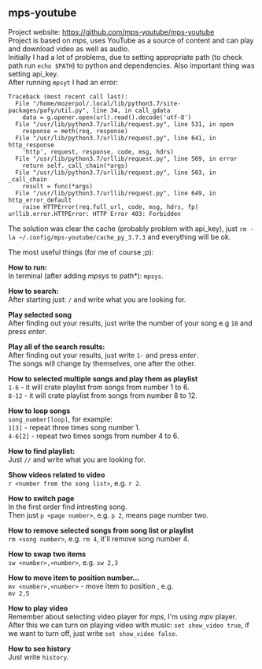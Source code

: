 ## mps-youtube
Project website: https://github.com/mps-youtube/mps-youtube <br/>
Project is based on *mps*, uses YouTube as a source of content and can play and download video as well as audio. <br/>
Initially I had a lot of problems, due to setting appropriate path (to check path run `echo $PATH`) to python and dependencies. Also important thing
was setting api_key. <br/>
After running `mpsyt` I had an error:
```
Traceback (most recent call last):
  File "/home/mozerpol/.local/lib/python3.7/site-packages/pafy/util.py", line 34, in call_gdata
    data = g.opener.open(url).read().decode('utf-8')
  File "/usr/lib/python3.7/urllib/request.py", line 531, in open
    response = meth(req, response)
  File "/usr/lib/python3.7/urllib/request.py", line 641, in http_response
    'http', request, response, code, msg, hdrs)
  File "/usr/lib/python3.7/urllib/request.py", line 569, in error
    return self._call_chain(*args)
  File "/usr/lib/python3.7/urllib/request.py", line 503, in _call_chain
    result = func(*args)
  File "/usr/lib/python3.7/urllib/request.py", line 649, in http_error_default
    raise HTTPError(req.full_url, code, msg, hdrs, fp)
urllib.error.HTTPError: HTTP Error 403: Forbidden
```

The solution was clear the cache (probably problem with api_key), just `rm -la ~/.config/mps-youtube/cache_py_3.7.3` and everything will be ok.

The most useful things (for me of course ;p): <br/>

**How to run:** <br/>
In terminal (after adding *mpsys* to path*): `mpsys`.

**How to search:** <br/>
After starting just: `/` and write what you are looking for. <br/>

**Play selected song** <br/>
After finding out your results, just write the number of your song e.g `10` and press *enter*. <br/>

**Play all of the search results:** <br/>
After finding out your results, just write `1-` and press *enter*. <br/>
The songs will change by themselves, one after the other.

**How to selected multiple songs and play them as playlist** <br/>
`1-6` - it will crate playlist from songs from number 1 to 6. <br>
`8-12` - it will crate playlist from songs from number 8 to 12.

**How to loop songs** <br/>
`song_number[loop]`, for example: <br/>
`1[3]` - repeat three times song number 1. <br/>
`4-6[2]` - repeat two times songs from number 4 to 6.

**How to find playlist:** <br/>
Just `//` and write what you are looking for. <br/>

**Show videos related to video** <br/>
`r <number from the song list>`, e.g. `r 2`.

**How to switch page** <br/>
In the first order find intresting song. </br>
Then just `p <page number>`, e.g. `p 2`, means page number two.

**How to remove selected songs from song list or playlist** <br/>
`rm <song number>`, e.g. `rm 4`, it'll remove song number 4.

**How to swap two items** <br/>
`sw <number>,<number>`, e.g. `sw 2,3`

**How to move item to position number...** <br/>
`mv <number>,<number>` - move item <number> to position <number>, e.g. <br/>
`mv 2,5`

**How to play video** <br/>
Remember about selecting video player for *mps*, I'm using *mpv* player. <br/>
After this we can turn on playing video with music: `set show_video true`, if we want to turn off, just write `set show_video false`.

**How to see history** <br/>
Just write `history`.


